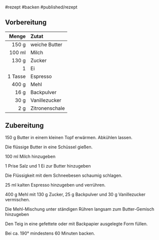 #rezept #backen #published/rezept  

## Vorbereitung

|   Menge | Zutat          |
| -------:|:-------------- |
|   150 g | weiche Butter  |
|  100 ml | Milch          |
|   130 g | Zucker         |
|       1 | Ei             |
| 1 Tasse | Espresso       |
|   400 g | Mehl           |
|    16 g | Backpulver     |
|    30 g | Vanillezucker  |
|     2 g | Zitronenschale |

## Zubereitung

150 g Butter in einem kleinen Topf erwärmen. Abkühlen lassen.

Die flüssige Butter in eine Schüssel gießen.

100 ml Milch hinzugeben

1 Prise Salz und 1 Ei zur Butter hinzugeben

Die Flüssigkeit mit dem Schneebesen schaumig schlagen. 

25 ml kalten Espresso hinzugeben und verrühren.

400 g Mehl mit 130 g Zucker,  25 g Backpulver und 30 g Vanillezucker vermischen.

Die Mehl-Mischung unter ständigen Rühren langsam zum Butter-Gemisch hinzugeben 

Den Teig in eine gefettete oder mit Backpapier ausgelegte Form füllen.

Bei ca. 190° mindestens 60 Minuten backen.


